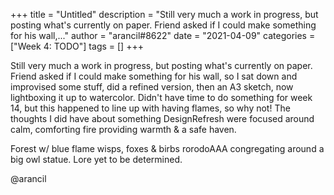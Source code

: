 +++
title = "Untitled"
description = "Still very much a work in progress, but posting what's currently on paper. Friend asked if I could make something for his wall,..."
author = "arancil#8622"
date = "2021-04-09"
categories = ["Week 4: TODO"]
tags = []
+++

Still very much a work in progress, but posting what's currently on paper. Friend asked if I could make something for his wall, so I sat down and improvised some stuff, did a refined version, then an A3 sketch, now lightboxing it up to watercolor. Didn't have time to do something for week 14, but this happened to line up with having flames, so why not! The thoughts I did have about something DesignRefresh were focused around calm, comforting fire providing warmth & a safe haven. 

Forest w/ blue flame wisps, foxes & birbs rorodoAAA congregating around a big owl statue. Lore yet to be determined. 

@arancil
